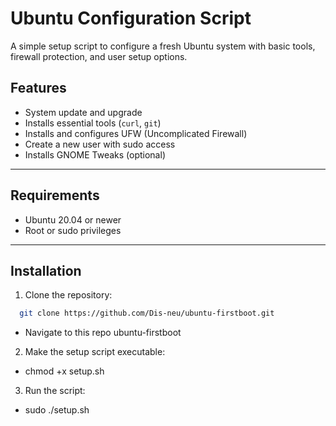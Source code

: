 # Ubuntu Configuration Script

A simple setup script to configure a fresh Ubuntu system with basic tools, firewall protection, and user setup options.



## Features

- System update and upgrade
- Installs essential tools (`curl`, `git`)
- Installs and configures UFW (Uncomplicated Firewall)
- Create a new user with sudo access
- Installs GNOME Tweaks (optional)

---

## Requirements

- Ubuntu 20.04 or newer
- Root or sudo privileges

---

## Installation

1. Clone the repository:
```bash
  git clone https://github.com/Dis-neu/ubuntu-firstboot.git
```
- Navigate to this repo ubuntu-firstboot

2. Make the setup script executable:

- chmod +x setup.sh

3. Run the script:

- sudo ./setup.sh
